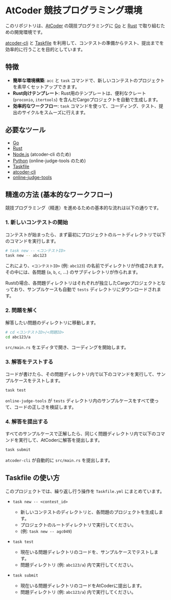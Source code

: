 # AtCoder 競技プログラミング環境

このリポジトリは、[AtCoder](https://atcoder.jp/) の競技プログラミングに [Go](https://go.dev/) と [Rust](https://www.rust-lang.org/) で取り組むための開発環境です。

[atcoder-cli](https://github.com/Tatamo/atcoder-cli) と [Taskfile](https://taskfile.dev/) を利用して、コンテストの準備からテスト、提出までを効率的に行うことを目的としています。

## 特徴

- **簡単な環境構築**: `acc` と `task` コマンドで、新しいコンテストのプロジェクトを素早くセットアップできます。
- **Rust向けテンプレート**: Rust用のテンプレートは、便利なクレート (`proconio`, `itertools`) を含んだCargoプロジェクトを自動で生成します。
- **効率的なワークフロー**: `task` コマンドを使って、コーディング、テスト、提出のサイクルをスムーズに行えます。

## 必要なツール

- [Go](https://go.dev/)
- [Rust](https://www.rust-lang.org/)
- [Node.js](https://nodejs.org/) (atcoder-cli のため)
- [Python](https://www.python.org/) (online-judge-tools のため)
- [Taskfile](https://taskfile.dev/installation/)
- [atcoder-cli](https://github.com/Tatamo/atcoder-cli)
- [online-judge-tools](https://github.com/online-judge-tools/oj)

## 精進の方法 (基本的なワークフロー)

競技プログラミング（精進）を進めるための基本的な流れは以下の通りです。

### 1. 新しいコンテストの開始

コンテストが始まったら、まず最初にプロジェクトのルートディレクトリで以下のコマンドを実行します。

```bash
# task new -- <コンテストID>
task new -- abc123
```

これにより、`<コンテストID>` (例: `abc123`) の名前でディレクトリが作成されます。
その中には、各問題 (`a`, `b`, `c`, ...) のサブディレクトリが作られます。

Rustの場合、各問題ディレクトリはそれぞれが独立したCargoプロジェクトとなっており、サンプルケースも自動で `tests` ディレクトリにダウンロードされます。

### 2. 問題を解く

解答したい問題のディレクトリに移動します。

```bash
# cd <コンテストID>/<問題ID>
cd abc123/a
```

`src/main.rs` をエディタで開き、コーディングを開始します。

### 3. 解答をテストする

コードが書けたら、その問題ディレクトリ内で以下のコマンドを実行して、サンプルケースをテストします。

```bash
task test
```

`online-judge-tools` が `tests` ディレクトリ内のサンプルケースをすべて使って、コードの正しさを検証します。

### 4. 解答を提出する

すべてのサンプルケースで正解したら、同じく問題ディレクトリ内で以下のコマンドを実行して、AtCoderに解答を提出します。

```bash
task submit
```

`atcoder-cli` が自動的に `src/main.rs` を提出します。

## Taskfile の使い方

このプロジェクトでは、繰り返し行う操作を `Taskfile.yml` にまとめています。

- `task new -- <contest_id>`
  - 新しいコンテストのディレクトリと、各問題のプロジェクトを生成します。
  - プロジェクトのルートディレクトリで実行してください。
  - (例: `task new -- agc049`)

- `task test`
  - 現在いる問題ディレクトリのコードを、サンプルケースでテストします。
  - 問題ディレクトリ (例: `abc123/a`) 内で実行してください。

- `task submit`
  - 現在いる問題ディレクトリのコードをAtCoderに提出します。
  - 問題ディレクトリ (例: `abc123/a`) 内で実行してください。 